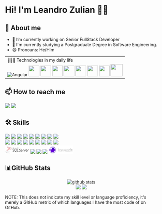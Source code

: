 # Hi! I'm Leandro Zulian 👋🏻
## 🚀 About me      
<!-- https://github.com/Platane/snk
<picture>
  <source media="(prefers-color-scheme: dark)" srcset="https://raw.githubusercontent.com/platane/platane/output/github-contribution-grid-snake-dark.svg">
  <source media="(prefers-color-scheme: light)" srcset="https://raw.githubusercontent.com/platane/platane/output/github-contribution-grid-snake.svg">
  <img alt="github contribution grid snake animation" src="https://raw.githubusercontent.com/platane/platane/output/github-contribution-grid-snake.svg">
</picture>

_generated with [Platane/snk](https://github.com/Platane/snk)_
-->
- 🔭 I’m currently working on Senior FullStack Developer  
- 🌱 I'm currently studying a Postgraduate Degree in Software Engineering. 
- 😄 Pronouns: He/Him  
 
<table width="100%">
<tr width="800em">
<td> 👨🏻‍💻 Technologies in my daily life</td> 
</tr>
<tr>
<td>
<div style="display:inline_block" align="left" width="100%">
<img src="https://cdn.jsdelivr.net/gh/devicons/devicon@latest/icons/angular/angular-original.svg" alt="Angular" height="35em" width="35em"/>
<img src="https://cdn.jsdelivr.net/gh/devicons/devicon@latest/icons/javascript/javascript-original.svg" height="35em" width="35em" />
<img src="https://cdn.jsdelivr.net/gh/devicons/devicon@latest/icons/typescript/typescript-original.svg" height="35em" width="35em" />
<img src="https://cdn.jsdelivr.net/gh/devicons/devicon@latest/icons/html5/html5-original-wordmark.svg" height="35em" width="35em" />
<img src="https://cdn.jsdelivr.net/gh/devicons/devicon@latest/icons/css3/css3-original-wordmark.svg" height="35em" width="35em" />
<img src="https://cdn.jsdelivr.net/gh/devicons/devicon@latest/icons/bootstrap/bootstrap-original-wordmark.svg" height="35em" width="35em" />
<img src="https://cdn.jsdelivr.net/gh/devicons/devicon@latest/icons/csharp/csharp-original.svg"  height="35em" width="35em" />
<img src="https://cdn.jsdelivr.net/gh/devicons/devicon@latest/icons/dotnetcore/dotnetcore-original.svg" height="35em" width="35em" />
<img src="https://cdn.jsdelivr.net/gh/devicons/devicon@latest/icons/microsoftsqlserver/microsoftsqlserver-original-wordmark.svg" height="40em" width="40em"  />
</div> 
</td> 
</tr>
</table>

 ## 📫 How to reach me
 
 <div style="display:inline_block">
  <a href = "mailto:leandrozulian@gmail.com"><img src="https://img.shields.io/badge/-Gmail-%23333?style=for-the-badge&logo=gmail&logoColor=white" target="_blank"></a>
  <a href="https://www.linkedin.com/in/leandrozulian" target="_blank"><img src="https://img.shields.io/badge/-LinkedIn-%230077B5?style=for-the-badge&logo=linkedin&logoColor=white" target="_blank"></a>   
</div>

## 🛠 Skills

<div style="display:inline_block">
 <code><img width="80px" src="https://www.vectorlogo.zone/logos/javascript/javascript-horizontal.svg" /></code>
 <code><img width="80px" src="https://www.vectorlogo.zone/logos/typescriptlang/typescriptlang-ar21.svg" /></code>
 <code><img width="80px" src="https://www.vectorlogo.zone/logos/nodejs/nodejs-ar21.svg" /></code>
 <code><img width="80px" src="https://www.vectorlogo.zone/logos/jquery/jquery-official.svg" /></code>
 <code><img width="80px" src="https://www.vectorlogo.zone/logos/vuejs/vuejs-ar21.svg" /></code>
 <code><img width="80px" src="https://www.vectorlogo.zone/logos/angular/angular-ar21.svg" /></code>
 <code><img width="80px" src="https://www.vectorlogo.zone/logos/json/json-ar21.svg" /></code>	
 <code><img width="80px" src="https://www.vectorlogo.zone/logos/w3_html5/w3_html5-ar21.svg" /></code>
 <code><img width="80px" src="https://www.vectorlogo.zone/logos/w3_css/w3_css-ar21.svg" /></code>
 <br />
 <code><img width="80px" src="https://www.vectorlogo.zone/logos/getbootstrap/getbootstrap-ar21.svg" /></code>      
 <code><img width="50px" src="https://cdn.jsdelivr.net/gh/devicons/devicon@latest/icons/csharp/csharp-original.svg"></code>
 <code><img width="50px" src="https://cdn.jsdelivr.net/gh/devicons/devicon@latest/icons/dot-net/dot-net-original-wordmark.svg" /></code>
 <code><img width="50px" src="https://cdn.jsdelivr.net/gh/devicons/devicon@latest/icons/blazor/blazor-original.svg" /></code>
 <code><img width="80px" src="https://www.vectorlogo.zone/logos/java/java-ar21.svg" /></code> 
 <code><img width="80px" src="https://www.vectorlogo.zone/logos/python/python-ar21.svg" /></code>
 <code><img width="80px" src="https://www.vectorlogo.zone/logos/oracle/oracle-ar21.svg" /></code> 
 <code><img width="80px" src="https://www.vectorlogo.zone/logos/mysql/mysql-ar21.svg"/></code>
 <code><img width="120px" src="https://www.vectorlogo.zone/logos/postgresql/postgresql-horizontal.svg" /></code>
 <br />
 <code><img width="80px" src="https://github.com/leandroZulian/zulianLeandro/blob/main/image/sqlserver.png" /></code>
 <code><img width="80px" src="https://www.vectorlogo.zone/logos/sqlite/sqlite-ar21.svg" /></code>
 <code><img width="80px" src="https://www.vectorlogo.zone/logos/getpostman/getpostman-ar21.svg" /></code>
 <code><img width="80px" src="https://www.vectorlogo.zone/logos/git-scm/git-scm-ar21.svg" /></code>
 <code><img width="80px" src="https://github.com/leandroZulian/zulianLeandro/blob/main/image/insomnia.png" /></code>
</div>

##  📊GitHub Stats
 <p  align="center">
  <img src="https://github-readme-stats.vercel.app/api/top-langs/?username=zulianLeandro&show_icons=true&layout=compact" alt="github stats" ></br>
  <img src="https://raw.githubusercontent.com/mmphego/mmphego/master/profile-summary-card-output/default/1-repos-per-language.svg">
  <img src="https://raw.githubusercontent.com/mmphego/mmphego/master/profile-summary-card-output/default/2-most-commit-language.svg">
  </p> 
NOTE: This does not indicate my skill level or language proficiency, it's merely a GitHub metric of which languages I have the most code of on GitHub.
<!--
**zulianLeandro/zulianLeandro** is a ✨ _special_ ✨ repository because its `README.md` (this file) appears on your GitHub profile.
Sites:
Editor : https://readme.so/pt/editor
         https://stackedit.io/app#
Emoji : https://emojipedia.org/
devIcon : https://devicon.dev/
badget : https://dev.to/envoy_/150-badges-for-github-pnk
logo : https://www.vectorlogo.zone/logos 
estatisticas pro git : https://github.com/anuraghazra/github-readme-stats/blob/master/docs/readme_pt-BR.md 
                       https://devinvestidor.com.br/como-customizar-o-github-com-o-readme-stats/
exemplos : https://github.com/anuraghazra?tab=overview&from=2019-12-01&to=2019-12-31
           https://github.com/rafaballerini
           https://github.com/DennisHartrampf?tab=overview&from=2021-12-01&to=2021-12-31
           https://github.com/Prince-Shivaram
           https://github.com/techytushar


           <div style="display:inline_block"><br> 
  <img align="center" alt="lzm" src="https://img.shields.io/badge/C%23-239120?style=for-the-badge&logo=c-sharp&logoColor=white">           
  <img align="center" alt="lzm" src="https://img.shields.io/badge/.NET-5C2D91?style=for-the-badge&logo=.net&logoColor=white">        
  <img align="center" alt="lzm" src="https://img.shields.io/badge/JavaScript-323330?style=for-the-badge&logo=javascript&logoColor=F7DF1E">     
  <img align="center" alt="lzm" src="https://img.shields.io/badge/TypeScript-007ACC?style=for-the-badge&logo=typescript&logoColor=white">     
  <img align="center" alt="lzm" src="https://img.shields.io/badge/Node.js-43853D?style=for-the-badge&logo=node.js&logoColor=white">     
  <img align="center" alt="lzm" src="https://img.shields.io/badge/jQuery-0769AD?style=for-the-badge&logo=jquery&logoColor=white">     
  <img align="center" alt="lzm" src="https://img.shields.io/badge/Vue.js-35495E?style=for-the-badge&logo=vue.js&logoColor=4FC08D">       
  <img align="center" alt="lzm" src="https://img.shields.io/badge/Angular-DD0031?style=for-the-badge&logo=angular&logoColor=white">     
  <img align="center" alt="lzm" src="https://img.shields.io/badge/HTML5-E34F26?style=for-the-badge&logo=html5&logoColor=white">     
  <img align="center" alt="lzm" src="https://img.shields.io/badge/CSS3-1572B6?style=for-the-badge&logo=css3&logoColor=white">   
  <img align="center" alt="lzm" src="https://img.shields.io/badge/Bootstrap-563D7C?style=for-the-badge&logo=bootstrap&logoColor=white">   
  <img align="center" alt="lzm" src="https://img.shields.io/badge/Java-ED8B00?style=for-the-badge&logo=openjdk&logoColor=white">
  <img align="center" alt="lzm" src="https://img.shields.io/badge/Python-3776AB?style=for-the-badge&logo=python&logoColor=white">    
  <img align="center" alt="lzm" src="https://img.shields.io/badge/Microsoft_SQL_Server-CC2927?style=for-the-badge&logo=microsoft-sql-server&logoColor=white">     
  <img align="center" alt="lzm" src="https://img.shields.io/badge/Oracle-F80000?style=for-the-badge&logo=oracle&logoColor=black">    
  <img align="center" alt="lzm" src="https://img.shields.io/badge/MySQL-00000F?style=for-the-badge&logo=mysql&logoColor=white">     
  <img align="center" alt="lzm" src="https://img.shields.io/badge/PostgreSQL-316192?style=for-the-badge&logo=postgresql&logoColor=white">     
  <img align="center" alt="lzm" src="https://img.shields.io/badge/SQLite-07405E?style=for-the-badge&logo=sqlite&logoColor=white">   
  <img align="center" alt="lzm" src="https://img.shields.io/badge/GIT-E44C30?style=for-the-badge&logo=git&logoColor=white">    
</div>
-->




 
